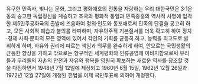 유구한 민족사, 빛나는 문화, 그리고 평화애호의 전통을 자랑하는 우리 대한국민은 3·1운동의 숭고한 독립정신을 계승하고 조국의 평화적 통일과 민족중흥의 역사적 사명에 입각한 제5민주공화국의 출발에 즈음하여 정의·인도와 동포애로써 민족의 단결을 공고히 하고, 모든 사회적 폐습과 불의를 타파하며, 자유민주적 기본질서를 더욱 확고히 하여 정치·경제·사회·문화의 모든 영역에 있어서 각인의 기회를 균등히 하고, 능력을 최고도로 발휘하게 하며, 자유와 권리에 따르는 책임과 의무를 완수하게 하여, 안으로는 국민생활의 균등한 향상을 기하고 밖으로는 항구적인 세계평화와 인류공영에 이바지함으로써 우리들과 우리들의 자손의 안전과 자유와 행복을 영원히 확보하는 새로운 역사를 창조할 것을 다짐하면서 1948년 7월 12일에 제정되고 1960년 6월 15일, 1962년 12월 26일과 1972년 12월 27일에 개정된 헌법을 이제 국민투표에 의하여 개정한다.
